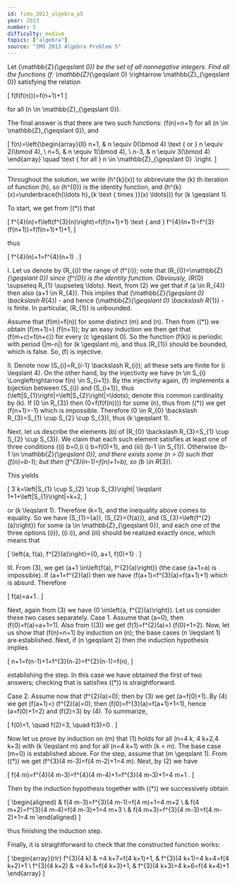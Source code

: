 ```yaml
---
id: fimo_2013_algebra_p5
year: 2013
number: 5
difficulty: medium
topics: ["algebra"]
source: "IMO 2013 Algebra Problem 5"
---
```


Let \(\mathbb{Z}_{\geqslant 0}\) be the set of all nonnegative integers. Find all the functions \(f: \mathbb{Z}_{\geqslant 0} \rightarrow \mathbb{Z}_{\geqslant 0}\) satisfying the relation

\[
f(f(f(n)))=f(n+1)+1
\]

for all \(n \in \mathbb{Z}_{\geqslant 0}\).

The final answer is that there are two such functions: \(f(n)=n+1\) for all \(n \in \mathbb{Z}_{\geqslant 0}\), and

\[
f(n)=\left\{\begin{array}{ll}
n+1, & n \equiv 0(\bmod 4) \text { or } n \equiv 2(\bmod 4), \\
n+5, & n \equiv 1(\bmod 4), \\
n-3, & n \equiv 3(\bmod 4)
\end{array} \quad \text { for all } n \in \mathbb{Z}_{\geqslant 0} .\right.
\]

---
Throughout the solution, we write \(h^{k}(x)\) to abbreviate the \(k\) th iteration of function \(h\), so \(h^{0}\) is the identity function, and \(h^{k}(x)=\underbrace{h(\ldots h}_{k \text { times }}(x) \ldots))\) for \(k \geqslant 1\).

To start, we get from \((*)\) that

\[
f^{4}(n)=f\left(f^{3}(n)\right)=f(f(n+1)+1) \text { and } f^{4}(n+1)=f^{3}(f(n+1))=f(f(n+1)+1)+1,
\]

thus

\[
f^{4}(n)+1=f^{4}(n+1) .
\]

I. Let us denote by \(R_{i}\) the range of \(f^{i}\); note that \(R_{0}=\mathbb{Z}_{\geqslant 0}\) since \(f^{0}\) is the identity function. Obviously, \(R_{0} \supseteq R_{1} \supseteq \ldots\). Next, from (2) we get that if \(a \in R_{4}\) then also \(a+1 \in R_{4}\). This implies that \(\mathbb{Z}_{\geqslant 0} \backslash R_{4}\) - and hence \(\mathbb{Z}_{\geqslant 0} \backslash R_{1}\) - is finite. In particular, \(R_{1}\) is unbounded.

Assume that \(f(m)=f(n)\) for some distinct \(m\) and \(n\). Then from \((*)\) we obtain \(f(m+1)=\) \(f(n+1)\); by an easy induction we then get that \(f(m+c)=f(n+c)\) for every \(c \geqslant 0\). So the function \(f(k)\) is periodic with period \(|m-n|\) for \(k \geqslant m\), and thus \(R_{1}\) should be bounded, which is false. So, \(f\) is injective.

II. Denote now \(S_{i}=R_{i-1} \backslash R_{i}\); all these sets are finite for \(i \leqslant 4\). On the other hand, by the injectivity we have \(n \in S_{i} \Longleftrightarrow f(n) \in S_{i+1}\). By the injectivity again, \(f\) implements a bijection between \(S_{i}\) and \(S_{i+1}\), thus \(\left|S_{1}\right|=\left|S_{2}\right|=\ldots\); denote this common cardinality by \(k\). If \(0 \in R_{3}\) then \(0=f(f(f(n)))\) for some \(n\), thus from \((*)\) we get \(f(n+1)=-1\) which is impossible. Therefore \(0 \in R_{0} \backslash R_{3}=S_{1} \cup S_{2} \cup S_{3}\), thus \(k \geqslant 1\).

Next, let us describe the elements \(b\) of \(R_{0} \backslash R_{3}=S_{1} \cup S_{2} \cup S_{3}\). We claim that each such element satisfies at least one of three conditions \((i) b=0,(i i) b=f(0)+1\), and (iii) \(b-1 \in S_{1}\). Otherwise \(b-1 \in \mathbb{Z}_{\geqslant 0}\), and there exists some \(n > 0\) such that \(f(n)=b-1\); but then \(f^{3}(n-1)=f(n)+1=b\), so \(b \in R_{3}\).

This yields

\[
3 k=\left|S_{1} \cup S_{2} \cup S_{3}\right| \leqslant 1+1+\left|S_{1}\right|=k+2,
\]

or \(k \leqslant 1\). Therefore \(k=1\), and the inequality above comes to equality. So we have \(S_{1}=\{a\}\), \(S_{2}=\{f(a)\}\), and \(S_{3}=\left\{f^{2}(a)\right\}\) for some \(a \in \mathbb{Z}_{\geqslant 0}\), and each one of the three options \((i)\), \((i i)\), and (iii) should be realized exactly once, which means that

\[
\left\{a, f(a), f^{2}(a)\right\}=\{0, a+1, f(0)+1\} .
\]

III. From (3), we get \(a+1 \in\left\{f(a), f^{2}(a)\right\}\) (the case \(a+1=a\) is impossible). If \(a+1=f^{2}(a)\) then we have \(f(a+1)=f^{3}(a)=f(a+1)+1\) which is absurd. Therefore

\[
f(a)=a+1 .
\]

Next, again from (3) we have \(0 \in\left\{a, f^{2}(a)\right\}\). Let us consider these two cases separately. Case 1. Assume that \(a=0\), then \(f(0)=f(a)=a+1=1\). Also from \((3)\) we get \(f(1)=f^{2}(a)=\) \(f(0)+1=2\). Now, let us show that \(f(n)=n+1\) by induction on \(n\); the base cases \(n \leqslant 1\) are established. Next, if \(n \geqslant 2\) then the induction hypothesis implies

\[
n+1=f(n-1)+1=f^{3}(n-2)=f^{2}(n-1)=f(n),
\]

establishing the step. In this case we have obtained the first of two answers; checking that is satisfies \((*)\) is straightforward.

Case 2. Assume now that \(f^{2}(a)=0\); then by (3) we get \(a=f(0)+1\). By (4) we get \(f(a+1)=\) \(f^{2}(a)=0\), then \(f(0)=f^{3}(a)=f(a+1)+1=1\), hence \(a=f(0)+1=2\) and \(f(2)=3\) by (4). To summarize,

\[
f(0)=1, \quad f(2)=3, \quad f(3)=0 .
\]

Now let us prove by induction on \(m\) that (1) holds for all \(n=4 k, 4 k+2,4 k+3\) with \(k \leqslant m\) and for all \(n=4 k+1\) with \(k < m\). The base case \(m=0\) is established above. For the step, assume that \(m \geqslant 1\). From \((*)\) we get \(f^{3}(4 m-3)=f(4 m-2)+1=4 m\). Next, by (2) we have

\[
f(4 m)=f^{4}(4 m-3)=f^{4}(4 m-4)+1=f^{3}(4 m-3)+1=4 m+1 .
\]

Then by the induction hypothesis together with \((*)\) we successively obtain

\[
\begin{aligned}
& f(4 m-3)=f^{3}(4 m-1)=f(4 m)+1=4 m+2 \\
& f(4 m+2)=f^{3}(4 m-4)=f(4 m-3)+1=4 m+3 \\
& f(4 m+3)=f^{3}(4 m-3)=f(4 m-2)+1=4 m
\end{aligned}
\]

thus finishing the induction step.

Finally, it is straightforward to check that the constructed function works:

\[
\begin{array}{rlr}
f^{3}(4 k) & =4 k+7=f(4 k+1)+1, & f^{3}(4 k+1)=4 k+4=f(4 k+2)+1 \\
f^{3}(4 k+2) & =4 k+1=f(4 k+3)+1, & f^{3}(4 k+3)=4 k+6=f(4 k+4)+1
\end{array}
\]
